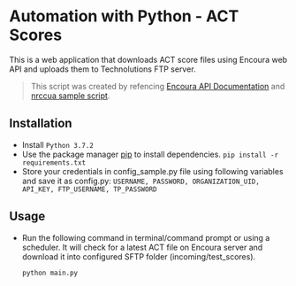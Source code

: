 # Automation with Python - ACT Scores

This is a web application that downloads ACT score files using Encoura web API and uploads them to Technolutions FTP server.
> This script was created by refencing [Encoura API Documentation](https://helpcenter.encoura.org/hc/en-us/articles/360037582012-API-Documentation-for-Automating-Downloads-of-ACT-Score-Reports- "Encoura API Documentation")  and [nrccua sample script](https://github.com/nrccua/file_export_sample "Sample Script").

## Installation
* Install `Python 3.7.2`
* Use the package manager [pip](https://pip.pypa.io/en/stable/) to install dependencies.
`pip install -r requirements.txt`
* Store your credentials in config_sample.py file using following variables and save it as config.py: 
  `USERNAME, PASSWORD, ORGANIZATION_UID, API_KEY, FTP_USERNAME, TP_PASSWORD`
## Usage
* Run the following command in terminal/command prompt or using a scheduler. It will check for a latest ACT file on Encoura server and download it into configured SFTP folder (incoming/test_scores).

  `python main.py` 
